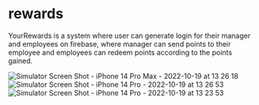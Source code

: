 # rewards
YourRewards is a system where user can generate login for their manager and employees on firebase, where manager can send points to their employee and employees can redeem points according to the points gained. 


![Simulator Screen Shot - iPhone 14 Pro Max - 2022-10-19 at 13 26 18](https://user-images.githubusercontent.com/97976457/196762461-406339ac-15b5-496b-9c76-8d809bf439fd.png) ![Simulator Screen Shot - iPhone 14 Pro - 2022-10-19 at 13 26 53](https://user-images.githubusercontent.com/97976457/196762571-8ae0333f-5437-4b2d-a0b5-e8ef8f32c2db.png) ![Simulator Screen Shot - iPhone 14 Pro - 2022-10-19 at 13 23 53](https://user-images.githubusercontent.com/97976457/196762291-f93d00cc-9ef9-4cf4-b7cc-1e484e489252.png)
